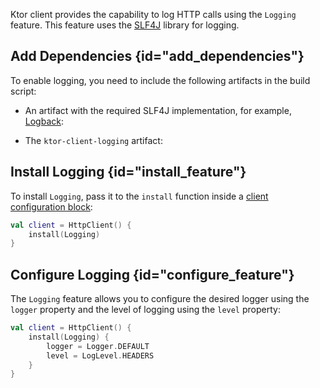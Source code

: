 [//]: # (title: Logging)

Ktor client provides the capability to log HTTP calls using the `Logging` feature. This feature uses the [SLF4J](http://www.slf4j.org/) library for logging.


## Add Dependencies {id="add_dependencies"}
To enable logging, you need to include the following artifacts in the build script:
* An artifact with the required SLF4J implementation, for example, [Logback](https://logback.qos.ch/):
  <var name="group_id" value="ch.qos.logback"/>
  <var name="artifact_name" value="logback-classic"/>
  <var name="version" value="logback_version"/>
  <include src="lib.md" include-id="add_artifact"/>
  
* The `ktor-client-logging` artifact:
  <var name="artifact_name" value="ktor-client-logging"/>
  <include src="lib.md" include-id="add_ktor_artifact"/>
  

## Install Logging {id="install_feature"}
To install `Logging`, pass it to the `install` function inside a [client configuration block](client.md#client-configuration):
```kotlin
val client = HttpClient() {
    install(Logging)
}
```

## Configure Logging {id="configure_feature"}
The `Logging` feature allows you to configure the desired logger using the `logger` property and the level of logging using the `level` property:
```kotlin
val client = HttpClient() {
    install(Logging) {
        logger = Logger.DEFAULT
        level = LogLevel.HEADERS
    }
}
```